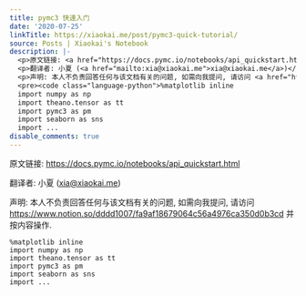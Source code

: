 ```yaml
---
title: pymc3 快速入门
date: '2020-07-25'
linkTitle: https://xiaokai.me/post/pymc3-quick-tutorial/
source: Posts | Xiaokai's Notebook
description: |-
  <p>原文链接: <a href="https://docs.pymc.io/notebooks/api_quickstart.html">https://docs.pymc.io/notebooks/api_quickstart.html</a></p>
  <p>翻译者: 小夏 (<a href="mailto:xia@xiaokai.me">xia@xiaokai.me</a>)</p>
  <p>声明: 本人不负责回答任何与该文档有关的问题, 如需向我提问, 请访问 <a href="https://www.notion.so/dddd1007/fa9af18679064c56a4976ca350d0b3cd">https://www.notion.so/dddd1007/fa9af18679064c56a4976ca350d0b3cd</a> 并按内容操作.</p>
  <pre><code class="language-python">%matplotlib inline
  import numpy as np
  import theano.tensor as tt
  import pymc3 as pm
  import seaborn as sns
  import ...
disable_comments: true
---
```

<p>原文链接: <a href="https://docs.pymc.io/notebooks/api_quickstart.html">https://docs.pymc.io/notebooks/api_quickstart.html</a></p>
<p>翻译者: 小夏 (<a href="mailto:xia@xiaokai.me">xia@xiaokai.me</a>)</p>
<p>声明: 本人不负责回答任何与该文档有关的问题, 如需向我提问, 请访问 <a href="https://www.notion.so/dddd1007/fa9af18679064c56a4976ca350d0b3cd">https://www.notion.so/dddd1007/fa9af18679064c56a4976ca350d0b3cd</a> 并按内容操作.</p>
<pre><code class="language-python">%matplotlib inline
import numpy as np
import theano.tensor as tt
import pymc3 as pm
import seaborn as sns
import ...
